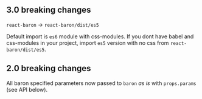 ## 3.0 breaking changes

`react-baron` → `react-baron/dist/es5`

Default import is `es6` module with css-modules. If you dont have babel and css-modules in your project, import `es5` version with no css from `react-baron/dist/es5`.

## 2.0 breaking changes

All baron specified parameters now passed to `baron` _as is_ with `props.params` (see API below).